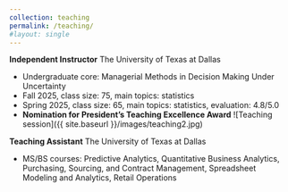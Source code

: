 ```yaml
---
collection: teaching
permalink: /teaching/
#layout: single
---
```


**Independent Instructor** The University of Texas at Dallas
- Undergraduate core: Managerial Methods in Decision Making Under Uncertainty
- Fall 2025, class size: 75, main topics: statistics
- Spring 2025, class size: 65, main topics: statistics, evaluation: 4.8/5.0
- **Nomination for President’s Teaching Excellence Award**
![Teaching session]({{ site.baseurl }}/images/teaching2.jpg)

**Teaching Assistant** The University of Texas at Dallas
- MS/BS courses: Predictive Analytics, Quantitative Business Analytics, Purchasing, Sourcing, and Contract Management, Spreadsheet Modeling and Analytics, Retail Operations
